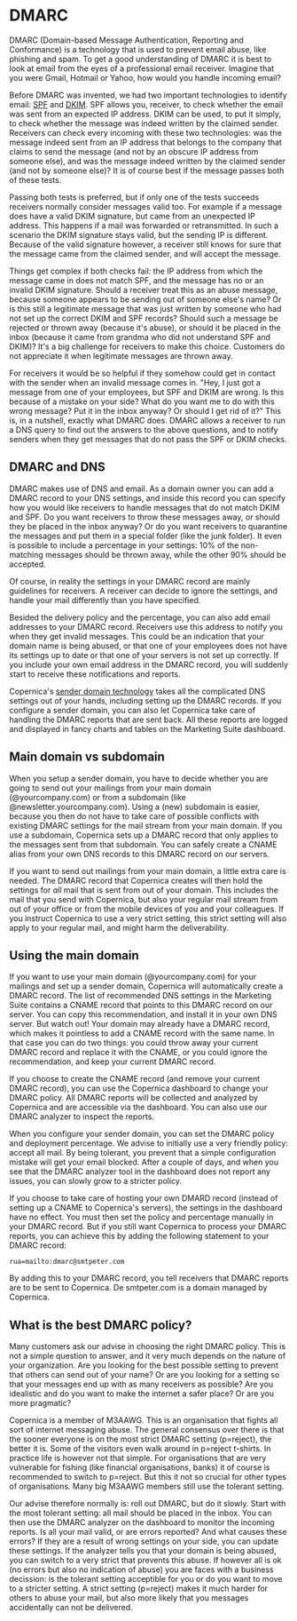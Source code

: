 # DMARC

DMARC (Domain-based Message Authentication, Reporting and Conformance) is a
technology that is used to prevent email abuse, like phishing and spam. To get
a good understanding of DMARC it is best to look at email from the eyes of
a professional email receiver. Imagine that you were Gmail, Hotmail or Yahoo,
how would you handle incoming email?

Before DMARC was invented, we had two important technologies to identify email:
[SPF](spf) and [DKIM](dkim). SPF allows you, receiver, to check whether the 
email was sent from an expected IP address. DKIM can be used, to put it simply, 
to check whether the message was indeed written by the claimed sender. Receivers 
can check every incoming with these two technologies: was the message indeed 
sent from an IP address that belongs to the company that claims to send the 
message (and not by an obscure IP address from someone else), and was the 
message indeed written by the claimed sender (and not by someone else)? It is
of course best if the message passes both of these tests.

Passing both tests is preferred, but if only one of the tests succeeds receivers 
normally consider messages valid too.
For example if a message does have a valid DKIM signature, but came from
an unexpected IP address. This happens if a mail was forwarded or retransmitted.
In such a scenario the DKIM signature stays valid, but the sending IP is 
different. Because of the valid signature however, a receiver still knows for 
sure that the message came from the claimed sender, and will accept the message.

Things get complex if both checks fail: the IP address from which the
message came in does not match SPF, and the message has no or an invalid DKIM 
signature. Should a receiver treat this as an abuse message, because someone
appears to be sending out of someone else's name? Or is this still a legitimate 
message that was just written by someone who had not set up the correct DKIM 
and SPF records? Should such a message be rejected or thrown away (because it's 
abuse), or should it be placed in the inbox (because it came from grandma who
did not understand SPF and DKIM)? It's a big challenge for receivers to make
this choice. Customers do not appreciate it when legitimate messages are thrown away.

For receivers it would be so helpful if they somehow could get in contact with the sender
when an invalid message comes in. "Hey, I just got a message from one of
your employees, but SPF and DKIM are wrong. Is this because of a mistake on
your side? What do you want me to do with this wrong message? Put it in
the inbox anyway? Or should I get rid of it?" This is, in a nutshell, exactly
what DMARC does. DMARC allows a receiver to run a DNS query to
find out the answers to the above questions, and to notify senders when they
get messages that do not pass the SPF or DKIM checks.


## DMARC and DNS

DMARC makes use of DNS and email. As a domain owner you can add a DMARC record 
to your DNS settings, and inside this record you can specify how you
would like receivers to handle messages that do not match DKIM and SPF. Do 
you want receivers to throw these messages away, or should they be placed in
the inbox anyway? Or do you want receivers to quarantine the messages and put
them in a special folder (like the junk folder). It even is possible to
include a percentage in your settings: 10% of the non-matching messages should
be thrown away, while the other 90% should be accepted.

Of course, in reality the settings in your DMARC record are mainly guidelines 
for receivers. A receiver can decide to ignore the settings, and handle your mail
differently than you have specified.

Besided the delivery policy and the percentage, you can also add email addresses 
to your DMARC record. Receivers use this address to notify you when they get 
invalid messages. This could be an indication that your domain
name is being abused, or that one of your employees does not have its settings
up to date or that one of your servers is not set up correctly. If you include
your own email address in the DMARC record, you will suddenly start to receive
these notifications and reports.

Copernica's [sender domain technology](sender-domains) takes all the complicated
DNS settings out of your hands, including setting up the DMARC records. If
you configure a sender domain, you can also let Copernica take care of handling 
the DMARC reports that are sent back. All these reports are logged and displayed
in fancy charts and tables on the Marketing Suite dashboard.


## Main domain vs subdomain

When you setup a sender domain, you have to decide whether you are going to
send out your mailings from your main domain (@yourcompany.com) or from a 
subdomain (like @newsletter.yourcompany.com). Using a (new) subdomain is easier, 
because you then do not have to take care of possible conflicts with existing 
DMARC settings for the mail stream from your main domain. If you use a subdomain, 
Copernica sets up a DMARC record that only applies to the messages sent from 
that subdomain. You can safely create a CNAME alias from your own DNS records
to this DMARC record on our servers.

If you want to send out mailings from your main domain, a little extra care 
is needed. The DMARC record that Copernica creates will then hold the settings 
for *all* mail that is sent from out of your domain. This includes the mail
that you send with Copernica, but also your regular mail stream from out of 
your office or from the mobile devices of you and your colleagues. If you 
instruct Copernica to use a very strict setting, this strict setting will
also apply to your regular mail, and might harm the deliverability.


## Using the main domain

If you want to use your main domain (@yourcompany.com) for your mailings and
set up a sender domain, Copernica will automatically create a DMARC record.
The list of recommended DNS settings in the Marketing Suite contains a CNAME
record that points to this DMARC record on our server. You can copy this
recommendation, and install it in your own DNS server. But watch out! Your
domain may already have a DMARC record, which makes it pointless to add a
CNAME record with the same name. In that case you can do two things: you could 
throw away your current DMARC record and replace it with the CNAME, or you
could ignore the recommendation, and keep your current DMARC record.

If you choose to create the CNAME record (and remove your current DMARC record),
you can use the Copernica dashboard to change your DMARC policy. All DMARC reports
will be collected and analyzed by Copernica and are accessible via the
dashboard. You can also use our DMARC analyzer to inspect the reports.

When you configure your sender domain, you can set the DMARC policy and
deployment percentage. We advise to initially use a very friendly policy: accept
all mail. By being tolerant, you prevent that a simple configuration mistake
will get your email blocked. After a couple of days, and when you see that
the DMARC analyzer tool in the dashboard does not report any issues, you can
slowly grow to a stricter policy.

If you choose to take care of hosting your own DMARD record (instead of setting
up a CNAME to Copernica's servers), the settings in the dashboard have no
effect. You must then set the policy and percentage manually in your DMARC
record. But if you still want Copernica to process your DMARC reports, you
can achieve this by adding the following statement to your DMARC record:

    rua=mailto:dmarc@smtpeter.com
    
By adding this to your DMARC record, you tell receivers that DMARC reports
are to be sent to Copernica. De smtpeter.com is a domain managed by Copernica.


## What is the best DMARC policy?

Many customers ask our advise in choosing the right DMARC policy. This is not
a simple question to answer, and it very much depends on the nature of your
organization. Are you looking for the best possible setting to prevent that
others can send out of your name? Or are you looking for a setting so that
your messages end up with as many receivers as possible? Are you idealistic
and do you want to make the internet a safer place? Or are you more pragmatic?

Copernica is a member of M3AAWG. This is an organisation that fights all sort
of internet messaging abuse. The general consensus over there is that the sooner
everyone is on the most strict DMARC setting (p=reject), the better it is. Some 
of the visitors even walk around in p=reject t-shirts. In practice life is 
however not that simple. For organisations that are very vulnerable for fishing
(like financial organisations, banks) it of course is recommended to switch
to p=reject. But this it not so crucial for other types of organisations. Many
big M3AAWG members still use the tolerant setting.

Our advise therefore normally is: roll out DMARC, but do it slowly. Start with
the most tolerant setting: all mail should be placed in the inbox. You can
then use the DMARC analyzer on the dashboard to monitor the incoming reports.
Is all your mail valid, or are errors reported? And what causes these errors? If
they are a result of wrong settings on your side, you can update these settings.
If the analyzer tells you that your domain is being abused, you can switch to
a very strict that prevents this abuse. If however all is ok (no errors but also
no indication of abuse) you are faces with a business decission: is the 
tolerant setting acceptible for you or do you want to move to a stricter setting.
A strict setting (p=reject) makes it much harder for others to abuse your mail,
but also more likely that you messages accidentally can not be delivered.

